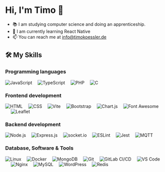 # Hi, I'm Timo 👋

- 📚 I am studying computer science and doing an apprenticeship.
- 📱 I am currently learning React Native
- 📫 You can reach me at info@timokoessler.de

## 🛠️ My Skills

### Programming languages

<p align="left">
  <img alt="JavaScript" src="https://img.shields.io/badge/JavaScript%20-%23F7DF1E.svg?logo=javascript&logoColor=black">&emsp;
  <img alt="TypeScript" src="https://img.shields.io/badge/TypeScript%20-%23007acc.svg?logo=typescript&logoColor=white">&emsp;
  <img alt="PHP" src="https://img.shields.io/badge/PHP-%23777BB4.svg?logo=php&logoColor=white"/>&emsp;
  <img alt="C" src="https://img.shields.io/badge/C-%2300599C.svg?logo=c&logoColor=white"/>&emsp;
</p>

### Frontend development

<p align="left"> 
  <img alt="HTML" src="https://img.shields.io/badge/HTML5%20-%23E34F26.svg?logo=html5&logoColor=white">&emsp;
  <img alt="CSS" src="https://img.shields.io/badge/CSS%20-%231572B6.svg?logo=css3&logoColor=white">&emsp;
  <img alt="Vite" src="https://img.shields.io/badge/Vite%20-%23646cff.svg?logo=vite&logoColor=white">&emsp;
  <img alt="Bootstrap" src="https://img.shields.io/badge/Bootstrap%20-%23563D7C.svg?style=flat&logo=bootstrap&logoColor=white"/>&emsp;
  <img alt="Chart.js" src="https://img.shields.io/badge/Chart.js%20-%23fe767a.svg?logo=chart.js&logoColor=white"/>&emsp;
  <img alt="Font Awesome" src="https://img.shields.io/badge/Font%20Awesome%20-%233b85e4.svg?logo=fontawesome&logoColor=white"/>&emsp;
  <img alt="Leaflet" src="https://img.shields.io/badge/Leaflet%20-%2383c042.svg?logo=leaflet&logoColor=white"/>
</p>

### Backend development

<p align="left"> 
  <img alt="Node.js" src="https://img.shields.io/badge/Node.js%20-%233C873A.svg?logo=node.js&logoColor=white">&emsp;
  <img alt="Express.js" src="https://img.shields.io/badge/Express.js%20-%23F7DF1E.svg?logo=express&logoColor=black">&emsp;
  <img alt="socket.io" src="https://img.shields.io/badge/socket.io%20-%23fff.svg?logo=socket.io&logoColor=black">&emsp;
  <img alt="ESLint" src="https://img.shields.io/badge/ESlint%20-%234B32C3.svg?logo=eslint&logoColor=white">&emsp;
  <img alt="Jest" src="https://img.shields.io/badge/Jest%20-%2399424f.svg?logo=jest&logoColor=white">&emsp;
  <img alt="MQTT" src="https://img.shields.io/badge/MQTT%20-%23650065.svg?logo=mqtt&logoColor=white">
</p>

### Database, Software & Tools

<p align="left"> 
  <img alt="Linux" src="https://img.shields.io/badge/Linux%20-FCC624?style=flat&logo=linux&logoColor=black">&emsp;
  <img alt="Docker" src="https://img.shields.io/badge/Docker%20-%230db7ed.svg?logo=docker&logoColor=white">&emsp;
  <img alt="MongoDB" src="https://img.shields.io/badge/MongoDB%20-%23589636.svg?logo=mongodb&logoColor=white">&emsp;
  <img alt="Git" src="https://img.shields.io/badge/Git%20-%23F05032.svg?logo=git&logoColor=white">&emsp;
  <img alt="GitLab CI/CD" src="https://img.shields.io/badge/GitLab%20CI/CD%20-%23fc6d26.svg?logo=gitlab&logoColor=white">&emsp;
  <img alt="VS Code" src="https://img.shields.io/badge/VS%20Code%20-%23007ACC.svg?logo=visual%20studio%20code&logoColor=white">&emsp;
  <img alt="Nginx" src="https://img.shields.io/badge/Nginx%20-%23008d36.svg?logo=nginx&logoColor=white">&emsp;
  <img alt="MySQL" src="https://img.shields.io/badge/MySQL%20-%23f29111.svg?logo=mariadb&logoColor=white">&emsp;
  <img alt="WordPress" src="https://img.shields.io/badge/WordPress%20-%2321759B.svg?logo=wordpress&logoColor=white">&emsp;
  <img alt="Redis" src="https://img.shields.io/badge/Redis%20-%23D82C20.svg?logo=redis&logoColor=white">
</p>
